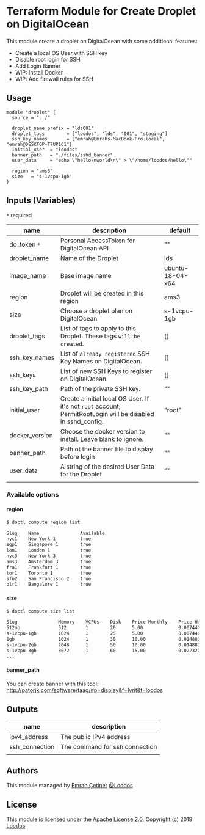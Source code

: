 # Terraform Module for Create Droplet on DigitalOcean

This module create a droplet on DigitalOcean with some additional features:

- Create a local OS User with SSH key
- Disable root login for SSH
- Add Login Banner
- WIP: Install Docker
- WIP: Add firewall rules for SSH

## Usage

```HCL
module "droplet" {
  source = "../"

  droplet_name_prefix = "lds001"
  droplet_tags        = ["loodos", "lds", "001", "staging"]
  ssh_key_names       = ["emrah@Emrahs-MacBook-Pro.local", "emrah@DESKTOP-T7UP1C1"]
  initial_user  = "loodos"
  banner_path   = "./files/sshd_banner"
  user_data     = "echo \"hello\nworld\n\" > \"/home/loodos/hello\""

  region = "ams3"
  size   = "s-1vcpu-1gb"
}
```

## Inputs (Variables)

`*` required

| name           | description                                                                                                  | default          |
| -------------- | ------------------------------------------------------------------------------------------------------------ | ---------------- |
| do_token `*`   | Personal AccessToken for DigitalOcean API                                                                    | ""               |
| droplet_name   | Name of the Droplet                                                                                          | lds              |
| image_name     | Base image name                                                                                              | ubuntu-18-04-x64 |
| region         | Droplet will be created in this region                                                                       | ams3             |
| size           | Choose a droplet plan on DigitalOcean                                                                        | s-1vcpu-1gb      |
| droplet_tags   | List of tags to apply to this Droplet. These tags `will be created`.                                         | []               |
| ssh_key_names  | List of `already registered` SSH Key Names on DigitalOcean.                                                  | []               |
| ssh_keys       | List of new SSH Keys to register on DigitalOcean.                                                            | []               |
| ssh_key_path   | Path of the private SSH key.                                                                                 | ""               |
| initial_user   | Create a initial local OS User. If it's not `root` account, PermitRootLogin will be disabled in sshd_config. | "root"           |
| docker_version | Choose the docker version to install. Leave blank to ignore.                                                 | ""               |
| banner_path    | Path ot the banner file to display before login                                                              | ""               |
| user_data      | A string of the desired User Data for the Droplet                                                            | ""               |
|                |                                                                                                              |                  |

### Available options

#### region

```bash
$ doctl compute region list

Slug    Name               Available
nyc1    New York 1         true
sgp1    Singapore 1        true
lon1    London 1           true
nyc3    New York 3         true
ams3    Amsterdam 3        true
fra1    Frankfurt 1        true
tor1    Toronto 1          true
sfo2    San Francisco 2    true
blr1    Bangalore 1        true
```

#### size

```bash
$ doctl compute size list

Slug               Memory    VCPUs    Disk    Price Monthly    Price Hourly
512mb              512       1        20      5.00             0.007440
s-1vcpu-1gb        1024      1        25      5.00             0.007440
1gb                1024      1        30      10.00            0.014880
s-1vcpu-2gb        2048      1        50      10.00            0.014880
s-1vcpu-3gb        3072      1        60      15.00            0.022320
...
```

#### banner_path

You can create banner with this tool:
http://patorjk.com/software/taag/#p=display&f=Ivrit&t=loodos

## Outputs

| name           | description                    |
| -------------- | ------------------------------ |
| ipv4_address   | The public IPv4 address        |
| ssh_connection | The command for ssh connection |
|                |                                |

## Authors

This module managed by [Emrah Çetiner](https://github.com/emrahcetiner) [@Loodos](https://github.com/Loodos)

## License

This module is licensed under the [Apache License 2.0](./LICENSE).
Copyright (c) 2019 [Loodos](https://github.com/Loodos)

